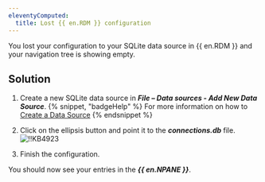 ```yaml
---
eleventyComputed:
  title: Lost {{ en.RDM }} configuration
---
```

You lost your configuration to your SQLite data source in {{ en.RDM }} and your navigation tree is showing empty.
## Solution
1. Create a new SQLite data source in ***File – Data sources - Add New Data Source***.
{% snippet, "badgeHelp" %}
For more information on how to [Create a Data Source](/rdm/windows/data-sources/create-new-data-source/)
{% endsnippet %}

2. Click on the ellipsis button and point it to the ***connections.db*** file.
![!!KB4923](https://cdnweb.devolutions.net/docs/docs_en_kb_KB4923.png)
1. Finish the configuration.

You should now see your entries in the ***{{ en.NPANE }}***.

